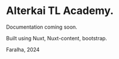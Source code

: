 # Alterkai TL Academy.

Documentation coming soon.

Built using Nuxt, Nuxt-content, bootstrap.

Faralha, 2024